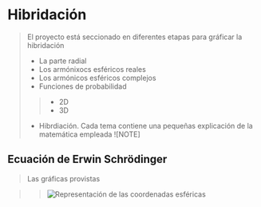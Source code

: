 # Hibridación
>El proyecto está seccionado en diferentes etapas para gráficar la hibridación
> * La parte radial
> * Los armónixocs esféricos reales
> * Los armónicos esféricos complejos
> * Funciones de probabilidad
>> * 2D
>> * 3D
> * Hibrdiación.
> Cada tema contiene una pequeñas explicación de la matemática empleada
>![NOTE] 
 ## Ecuación de Erwin Schrödinger
 > Las gráficas provistas

>>   ![Representación de las coordenadas esféricas](https://github.com/JoseAdrianRodriguezGonzalez/Hibridacion/blob/main/assets/The-point-A-on-spherical-plane_Q320.jpg)
